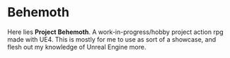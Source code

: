 # Behemoth

Here lies **Project Behemoth**. A work-in-progress/hobby project action rpg made with UE4.
This is mostly for me to use as sort of a showcase, and flesh out my knowledge of Unreal Engine more.
